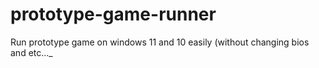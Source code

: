 # prototype-game-runner
Run prototype game on windows 11 and 10 easily (without changing bios and etc..._
